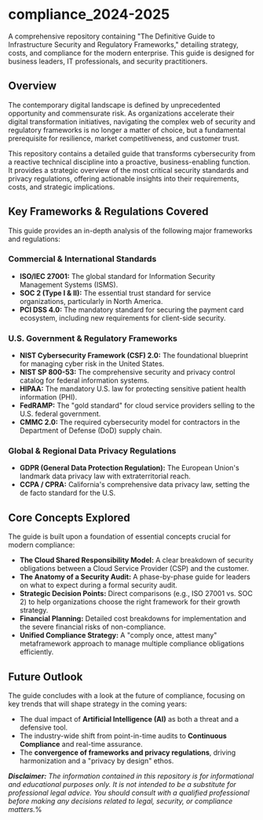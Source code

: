 # **compliance\_2024-2025**

A comprehensive repository containing "The Definitive Guide to Infrastructure Security and Regulatory Frameworks," detailing strategy, costs, and compliance for the modern enterprise. This guide is designed for business leaders, IT professionals, and security practitioners.

## **Overview**

The contemporary digital landscape is defined by unprecedented opportunity and commensurate risk. As organizations accelerate their digital transformation initiatives, navigating the complex web of security and regulatory frameworks is no longer a matter of choice, but a fundamental prerequisite for resilience, market competitiveness, and customer trust.

This repository contains a detailed guide that transforms cybersecurity from a reactive technical discipline into a proactive, business-enabling function. It provides a strategic overview of the most critical security standards and privacy regulations, offering actionable insights into their requirements, costs, and strategic implications.

## **Key Frameworks & Regulations Covered**

This guide provides an in-depth analysis of the following major frameworks and regulations:

### **Commercial & International Standards**

* **ISO/IEC 27001:** The global standard for Information Security Management Systems (ISMS).
* **SOC 2 (Type I & II):** The essential trust standard for service organizations, particularly in North America.
* **PCI DSS 4.0:** The mandatory standard for securing the payment card ecosystem, including new requirements for client-side security.

### **U.S. Government & Regulatory Frameworks**

* **NIST Cybersecurity Framework (CSF) 2.0:** The foundational blueprint for managing cyber risk in the United States.
* **NIST SP 800-53:** The comprehensive security and privacy control catalog for federal information systems.
* **HIPAA:** The mandatory U.S. law for protecting sensitive patient health information (PHI).
* **FedRAMP:** The "gold standard" for cloud service providers selling to the U.S. federal government.
* **CMMC 2.0:** The required cybersecurity model for contractors in the Department of Defense (DoD) supply chain.

### **Global & Regional Data Privacy Regulations**

* **GDPR (General Data Protection Regulation):** The European Union's landmark data privacy law with extraterritorial reach.
* **CCPA / CPRA:** California's comprehensive data privacy law, setting the de facto standard for the U.S.

## **Core Concepts Explored**

The guide is built upon a foundation of essential concepts crucial for modern compliance:

* **The Cloud Shared Responsibility Model:** A clear breakdown of security obligations between a Cloud Service Provider (CSP) and the customer.
* **The Anatomy of a Security Audit:** A phase-by-phase guide for leaders on what to expect during a formal security audit.
* **Strategic Decision Points:** Direct comparisons (e.g., ISO 27001 vs. SOC 2\) to help organizations choose the right framework for their growth strategy.
* **Financial Planning:** Detailed cost breakdowns for implementation and the severe financial risks of non-compliance.
* **Unified Compliance Strategy:** A "comply once, attest many" metaframework approach to manage multiple compliance obligations efficiently.

## **Future Outlook**

The guide concludes with a look at the future of compliance, focusing on key trends that will shape strategy in the coming years:

* The dual impact of **Artificial Intelligence (AI)** as both a threat and a defensive tool.
* The industry-wide shift from point-in-time audits to **Continuous Compliance** and real-time assurance.
* The **convergence of frameworks and privacy regulations**, driving harmonization and a "privacy by design" ethos.

***Disclaimer:*** *The information contained in this repository is for informational and educational purposes only. It is not intended to be a substitute for professional legal advice. You should consult with a qualified professional before making any decisions related to legal, security, or compliance matters.*%
